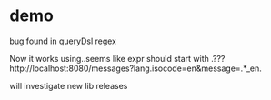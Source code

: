 # demo
bug found in queryDsl regex 

Now it works using..seems like expr should start with .???
http://localhost:8080/messages?lang.isocode=en&message=.*_en.

will investigate new lib releases
